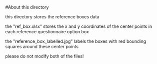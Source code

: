 #About this directory

this directory stores the reference boxes data

the "ref_box.xlsx" stores the x and y coordinates of the center points
in each reference questionnaire option box

the "reference_box_labelled.jpg" labels the boxes with red bounding squares around these center points

please do not modify both of the files!  